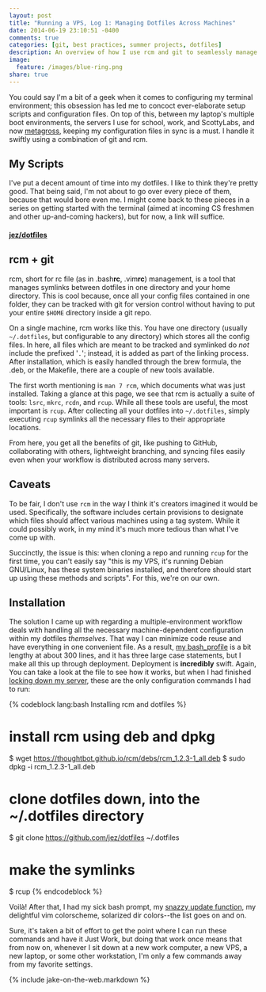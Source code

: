 ```yaml
---
layout: post
title: "Running a VPS, Log 1: Managing Dotfiles Across Machines"
date: 2014-06-19 23:10:51 -0400
comments: true
categories: [git, best practices, summer projects, dotfiles]
description: An overview of how I use rcm and git to seamlessly manage my dotfiles and configuration scripts across 10+ remote servers.
image:
  feature: /images/blue-ring.png
share: true
---
```


You could say I'm a bit of a geek when it comes to configuring my terminal environment; this obsession has led me to concoct ever-elaborate setup scripts and configuration files. On top of this, between my laptop's multiple boot environments, the servers I use for school, work, and ScottyLabs, and now [metagross](/2014/06/19/running-a-vps-log-0), keeping my configuration files in sync is a must. I handle it swiftly using a combination of git and rcm.

<!-- more -->

## My Scripts
I've put a decent amount of time into my dotfiles. I like to think they're pretty good. That being said, I'm not about to go over every piece of them, because that would bore even me. I might come back to these pieces in a series on getting started with the terminal (aimed at incoming CS freshmen and other up-and-coming hackers), but for now, a link will suffice.

#### [jez/dotfiles](https://github.com/jez/dotfiles/)

## rcm + git
rcm, short for rc file (as in .bash<b>rc</b>, .vim<b>rc</b>) management, is a tool that manages symlinks between dotfiles in one directory and your home directory. This is cool because, once all your config files contained in one folder, they can be tracked with git for version control without having to put your entire `$HOME` directory inside a git repo.

On a single machine, rcm works like this. You have one directory (usually `~/.dotfiles`, but configurable to any directory) which stores all the config files. In here, all files which are meant to be tracked and symlinked do _not_ include the prefixed '`.`'; instead, it is added as part of the linking process. After installation, which is easily handled through the brew formula, the .deb, or the Makefile, there are a couple of new tools available.

The first worth mentioning is `man 7 rcm`, which documents what was just installed. Taking a glance at this page, we see that rcm is actually a suite of tools: `lsrc`, `mkrc`, `rcdn`, and `rcup`. While all these tools are useful, the most important is `rcup`. After collecting all your dotfiles into `~/.dotfiles`, simply executing `rcup` symlinks all the necessary files to their appropriate locations.

From here, you get all the benefits of git, like pushing to GitHub, collaborating with others, lightweight branching, and syncing files easily even when your workflow is distributed across many servers.

## Caveats
To be fair, I don't use `rcm` in the way I think it's creators imagined it would be used. Specifically, the software includes certain provisions to designate which files should affect various machines using a tag system. While it could possibly work, in my mind it's much more tedious than what I've come up with.

Succinctly, the issue is this: when cloning a repo and running `rcup` for the first time, you can't easily say "this is my VPS, it's running Debian GNU/Linux, has these system binaries installed, and therefore should start up using these methods and scripts". For this, we're on our own.

## Installation
The solution I came up with regarding a multiple-environment workflow deals with handling all the necessary machine-dependent configuration within my dotfiles _themselves_. That way I can minimize code reuse and have everything in one convenient file. As a result, [my bash_profile](https://github.com/jez/dotfiles/tree/master/bash_profile) is a bit lengthy at about 300 lines, and it has three large case statements, but I make all this up through deployment. Deployment is __incredibly__ swift. Again, You can take a look at the file to see how it works, but when I had finished [locking down my server](/2014/06/19/running-a-vps-log-1), these are the only configuration commands I had to run:

{% codeblock lang:bash Installing rcm and dotfiles %}
# install rcm using deb and dpkg
$ wget https://thoughtbot.github.io/rcm/debs/rcm_1.2.3-1_all.deb
$ sudo dpkg -i rcm_1.2.3-1_all.deb

# clone dotfiles down, into the ~/.dotfiles directory
$ git clone https://github.com/jez/dotfiles ~/.dotfiles

# make the symlinks
$ rcup
{% endcodeblock %}

Voilà! After that, I had my sick bash prompt, my [snazzy update function](/2014/06/11/update-your-software-its-the-law/), my delightful vim colorscheme, solarized dir colors--the list goes on and on.

Sure, it's taken a bit of effort to get the point where I can run these commands and have it Just Work, but doing that work once means that from now on, whenever I sit down at a new work computer, a new VPS, a new laptop, or some other workstation, I'm only a few commands away from my favorite settings.

{% include jake-on-the-web.markdown %}
